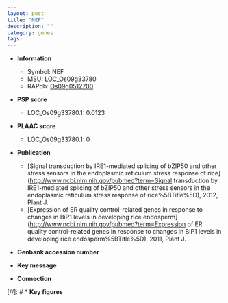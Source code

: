 ```yaml
---
layout: post
title: "NEF"
description: ""
category: genes
tags: 
---
```


* **Information**  
    + Symbol: NEF  
    + MSU: [LOC_Os09g33780](http://rice.plantbiology.msu.edu/cgi-bin/ORF_infopage.cgi?orf=LOC_Os09g33780)  
    + RAPdb: [Os09g0512700](http://rapdb.dna.affrc.go.jp/viewer/gbrowse_details/irgsp1?name=Os09g0512700)  

* **PSP score**  
    + LOC_Os09g33780.1: 0.0123 

* **PLAAC score**  
    + LOC_Os09g33780.1: 0 

* **Publication**  
    + [Signal transduction by IRE1-mediated splicing of bZIP50 and other stress sensors in the endoplasmic reticulum stress response of rice](http://www.ncbi.nlm.nih.gov/pubmed?term=Signal transduction by IRE1-mediated splicing of bZIP50 and other stress sensors in the endoplasmic reticulum stress response of rice%5BTitle%5D), 2012, Plant J.
    + [Expression of ER quality control-related genes in response to changes in BiP1 levels in developing rice endosperm](http://www.ncbi.nlm.nih.gov/pubmed?term=Expression of ER quality control-related genes in response to changes in BiP1 levels in developing rice endosperm%5BTitle%5D), 2011, Plant J.

* **Genbank accession number**  

* **Key message**  

* **Connection**  

[//]: # * **Key figures**  


